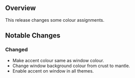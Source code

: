 ## Overview
This release changes some colour assignments.

## Notable Changes
### Changed
- Make accent colour same as window colour.
- Change window background colour from crust to mantle.
- Enable accent on window in all themes.
